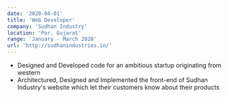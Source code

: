 ```yaml
---
date: '2020-04-01'
title: 'Web Developer'
company: 'Sudhan Industry'
location: 'Por, Gujarat'
range: 'January - March 2020'
url: 'http://sudhanindustries.in/'
---
```


- Designed and Developed code for an ambitious startup originating from western
- Architectured, Designed and Implemented the front-end of Sudhan Industry's website which let their customers 
know about their products
